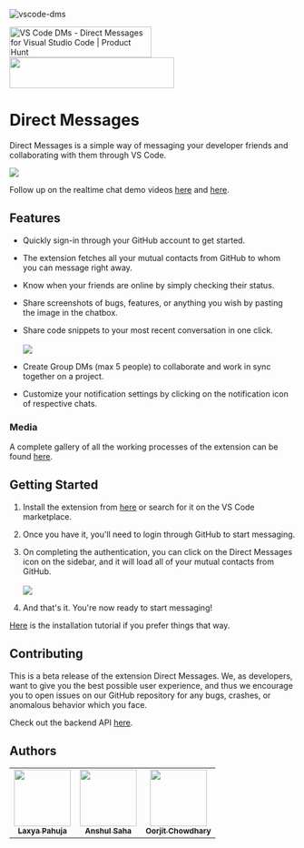 ![vscode-dms](https://socialify.git.ci/techsyndicate/vscode-dms/image?font=Inter&forks=1&issues=1&language=1&owner=1&pattern=Plus&stargazers=1&theme=Dark)

<a href="https://www.producthunt.com/posts/vs-code-dms?utm_source=badge-featured&utm_medium=badge&utm_souce=badge-vs-code-dms" target="_blank"><img src="https://api.producthunt.com/widgets/embed-image/v1/featured.svg?post_id=279497&theme=light" alt="VS Code DMs - Direct Messages for Visual Studio Code | Product Hunt" style="width: 250px; height: 54px;" width="250" height="54" /></a>
<a href="https://twitter.com/share?text=Check out Direct Messages for Visual Studio Code&url=https://marketplace.visualstudio.com/items?itemName=techsyndicate.vscode-dms" target="_blank"><img src="https://images.squarespace-cdn.com/content/v1/563e2841e4b09a6ae020bd67/1546533534199-XGXSZYH2XX1HQMZPJ1Q3/ke17ZwdGBToddI8pDm48kMJPBCPJsiaclxZdF5CWJnlZw-zPPgdn4jUwVcJE1ZvWQUxwkmyExglNqGp0IvTJZamWLI2zvYWH8K3-s_4yszcp2ryTI0HqTOaaUohrI8PIMrHLJAYcctYfGny_wGpS1LuO2Ox8Cjc1KavDC4kMrXc/button+share+on+twitter.png" style="width: 290px; height: 54px;" width="290" height="54"/></a>

# Direct Messages

Direct Messages is a simple way of messaging your developer friends and collaborating with them through VS Code.

<img src="https://cdn.discordapp.com/attachments/767769692001402910/783426486521823292/unknown.png"/>

Follow up on the realtime chat demo videos [here](https://youtu.be/bDRIVyh4O7Y) and [here](https://youtu.be/CcZATcyTWE0).

## Features

- Quickly sign-in through your GitHub account to get started.
- The extension fetches all your mutual contacts from GitHub to whom you can message right away.
- Know when your friends are online by simply checking their status.
- Share screenshots of bugs, features, or anything you wish by pasting the image in the chatbox.
- Share code snippets to your most recent conversation in one click.<br/><br/>
  <img src="https://cdn.discordapp.com/attachments/767769692001402910/783423730247401503/unknown.png"/>

- Create Group DMs (max 5 people) to collaborate and work in sync together on a project.
- Customize your notification settings by clicking on the notification icon of respective chats.

### Media

A complete gallery of all the working processes of the extension can be found [here](https://imgur.com/a/oJTM9L2).

## Getting Started

1. Install the extension from [here](https://marketplace.visualstudio.com/items?itemName=techsyndicate.vscode-dms) or search for it on the VS Code marketplace.
2. Once you have it, you'll need to login through GitHub to start messaging.
3. On completing the authentication, you can click on the Direct Messages icon on the sidebar, and it will load all of your mutual contacts from GitHub.<br/><br/>
   <img src="https://cdn.discordapp.com/attachments/767769692001402910/783412839854637066/unknown.png">

4. And that's it. You're now ready to start messaging!

[Here](https://youtu.be/NzZ23GLetQc) is the installation tutorial if you prefer things that way.

## Contributing

This is a beta release of the extension Direct Messages. We, as developers, want to give you the best possible user experience, and thus we encourage you to open issues on our GitHub repository for any bugs, crashes, or anomalous behavior which you face.

Check out the backend API [here](https://github.com/techsyndicate/vscode-dms-api).

## Authors

<table>
  <tr>
    <td align="center"><a href="https://github.com/laxyapahuja"><img src="https://github.com/laxyapahuja.png" width="100px;"><br /><sub><b>Laxya Pahuja</b></sub></a><br /></td>
    <td align="center"><a href="https://github.com/sheldor1510"><img src="https://github.com/sheldor1510.png" width="100px;"><br /><sub><b>Anshul Saha</b></sub></a><br /></td>
    <td align="center"><a href="https://github.com/oorjitchowdhary"><img src="https://github.com/oorjitchowdhary.png" width="100px;"><br /><sub><b>Oorjit Chowdhary</b></sub></a><br /></td>
  </tr>
</table>
